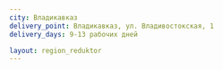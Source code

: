 ```yaml
---
city: Владикавказ
delivery_point: Владикавказ, ул. Владивостокская, 1
delivery_days: 9-13 рабочих дней

layout: region_reduktor
---
```

